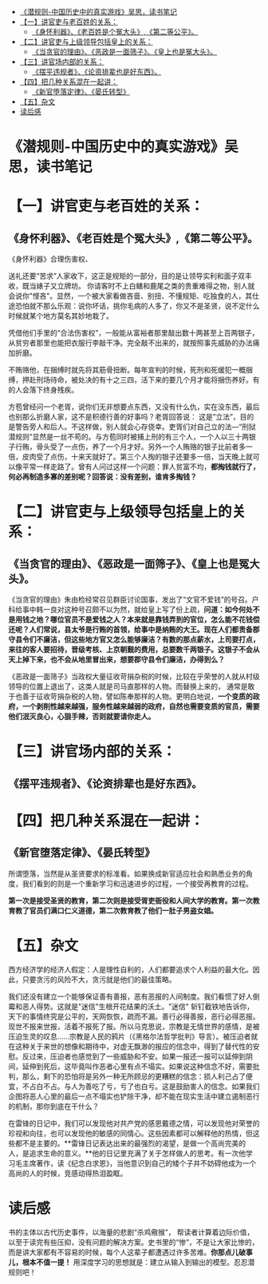 <!-- TOC -->

- [《潜规则-中国历史中的真实游戏》吴思，读书笔记](#潜规则-中国历史中的真实游戏吴思读书笔记)
- [【一】讲官吏与老百姓的关系：](#一讲官吏与老百姓的关系)
    - [《身怀利器》、《老百姓是个冤大头》,《第二等公平》。](#身怀利器老百姓是个冤大头第二等公平)
- [【二】讲官吏与上级领导包括皇上的关系：](#二讲官吏与上级领导包括皇上的关系)
    - [《当贪官的理由》、《恶政是一面筛子》、《皇上也是冤大头》。](#当贪官的理由恶政是一面筛子皇上也是冤大头)
- [【三】讲官场内部的关系：](#三讲官场内部的关系)
    - [《摆平违规者》、《论资排辈也是好东西》。](#摆平违规者论资排辈也是好东西)
- [【四】把几种关系混在一起讲：](#四把几种关系混在一起讲)
    - [《新官堕落定律》、《晏氏转型》](#新官堕落定律晏氏转型)
- [【五】杂文](#五杂文)
- [读后感](#读后感)

<!-- /TOC -->
# 《潜规则-中国历史中的真实游戏》吴思，读书笔记



# 【一】讲官吏与老百姓的关系：

## 《身怀利器》、《老百姓是个冤大头》,《第二等公平》。

《身怀利器》合理伤害权、

送礼还要“苦求”人家收下，这正是规矩的一部分，目的是让领导实利和面子双丰收，既当婊子又立牌坊。
你请客时不上白鳝和鹿尾之类的贵重难得之物，别人就会说你"悭吝"。显然，一个被大家看做吝啬、别扭、不懂规矩、吃独食的人，其仕途恐怕就不那么乐观：说你坏话，挑你毛病的人多了，你又不是圣贤，说不定什么时候就某个地方莫名其妙地栽了。

凭借他们手里的“合法伤害权”，一般能从富裕者那里敲出数十两甚至上百两银子，从贫穷者那里也能把衣服行李敲干净。完全敲不出来的，就按照事先威胁的办法痛加折磨。

不贿赂他，在捆缚时就先将其筋骨扭断。每年宣判的时候，死刑和死缓犯一概捆缚，押赴刑场待命，被处决的有十之三四，活下来的要几个月才能将捆伤养好。有的人会落下终身残疾。

方苞曾经问一个老胥，说你们无非想要点东西，又没有什么仇，实在没东西，最后也别那么折磨人家，这不是积德行善的好事吗？老胥回答说： 这是”立法”，目的是警告旁人和后人。不这样做，别人就会心存侥幸。吏胥们对自己立的法—“刑狱潜规则”显然是一丝不苟的。与方苞同时被捕上刑的有三个人，一个人以三十两银子行贿，骨头受了一点伤，养了一个月才好。另外一个人贿赂的银子比前者多一倍，皮肉受了点伤，十来天就好了。第三个人掏的银子还要多一倍，当天晚上就可以像平常一样走路了。曾有人问过这样一个问题：罪人贫富不均，**都掏钱就行了，何必再制造多寡的差别呢？回答说：没有差别，谁肯多掏钱？**

# 【二】讲官吏与上级领导包括皇上的关系：

## 《当贪官的理由》、《恶政是一面筛子》、《皇上也是冤大头》。

《当贪官的理由》朱由检经常召见群臣讨论国事，发出了“文官不爱钱”的号召。户科给事中韩一良对这种号召颇不以为然，就给皇上写了份上疏，**问道：如今何处不是用钱之地？哪位官员不是爱钱之人？本来就是靠钱弄到的官位，怎么能不花钱偿还呢？人们常说，县太爷是行贿的首领，给事中是纳贿的大王。现在人们都责备郡守县令们不廉洁，但这些地方官又怎么能够廉洁？有数的那点薪水，上司要打点，来往的客人要招待，晋级考核、上京朝觐的费用，总要数千两银子。这银子不会从天上掉下来，也不会从地里冒出来，想要郡守县令们廉洁，办得到么？**


《恶政是一面筛子》当政权大量征收苛捐杂税的时候，比较在乎荣誉的人就从村级领导的位置上退出了，这类人就是司马直那样的人物。而替换上来的， 通常是敢于也善于征收苛捐杂税的人物，譬如陈奉那样的人物。更明白地说，**一个变质的政府，一个剥削性越来越强，服务性越来越弱的政府，自然也需要变质的官员，需要他们泯灭良心，心狠手辣，否则就要请你走人。**


# 【三】讲官场内部的关系：

## 《摆平违规者》、《论资排辈也是好东西》。


# 【四】把几种关系混在一起讲：

## 《新官堕落定律》、《晏氏转型》

所谓堕落，当然是从圣贤要求的标准看。如果换成新官适应社会和熟悉业务的角度，我们看到的则是一个重新学习和迅速进步的过程，一个接受再教育的过程。

**第一次是接受圣贤的教育，第二次则是接受胥吏衙役和人间大学的教育。第一次教育教了官员们满口仁义道德，第二次教育教了他们一肚子男盗女娼。**

# 【五】杂文

西方经济学的经济人假定：人是理性自利的，人们都要追求个人利益的最大化。因此，只要贪污的风险不大，贪污就是他们的最佳策略。

我们还没有建立一个能够保证善有善报，恶有恶报的人间制度。我们看惯了好人倒霉和恶人得势。这就是"迷信"生根开花结果的沃土。"迷信" 斩钉截铁地告诉你，天下的事情终究是公平的，天网恢恢，疏而不漏。善行必得善报，恶行必得恶报。现世不报来世报，活着不报死了报。所以马克思说，宗教是无情世界的感情，是被压迫生灵的叹息……宗教是人民的鸦片（《黑格尔法哲学批判》导言）。被压迫者就在这种关于来世的想像和期待中，对虚无飘渺的报应的信念中，得到了替代性的安慰。反过来，压迫者也感觉到了一些威胁和不安。如果一报还一报可以延伸到阴间，延伸到死后，这毕竟叫作恶者心里有点不塌实。如果说这种信念不好，需要批判，那么，剩下的恐怕将是另外一种无所顾忌的更糟糕的信念：损人利己占了便宜，不占白不占。与人为善吃了亏，亏了也白亏。这是鼓励害人的信念。如果我们企图将恶人心里的最后一点不塌实也铲除干净，却不能在现实生活中建立遏制恶行的机制，那你到底在干什么？

在雷锋的日记中，我们可以发现他对共产党的感恩戴德之情，可以发现他对荣誉的珍视和向往，也可以发现他的敏感的同情心。这些因素都可以解释他的热情，但这些都不是主要的。**雷锋日记表达出来的最强烈的渴望，是做一个高尚完美的人，是追求生命的意义。**他的日记里充满了关于怎样做人的思考。有一次他学习毛主席著作，读《纪念白求恩》，当他意识到自己的矮个子并不妨碍他成为一个高尚的人的时候，竞感动得热泪盈眶。

# 读后感

书的主体以古代历史事件，以海量的悲剧“杀鸡儆猴”， 帮读者计算着边际价值，以至于读完有些压抑，没有问题的解决方案。史书里的“惨”，不是让大家比惨的，而是讲大家都有不容易的时候，每个人这辈子都遭遇过许多苦难。**你那点儿破事儿，根本不值一提！** 用深度学习的思想就是：建立从输入到输出的模型。忍忍潜规则吧！

